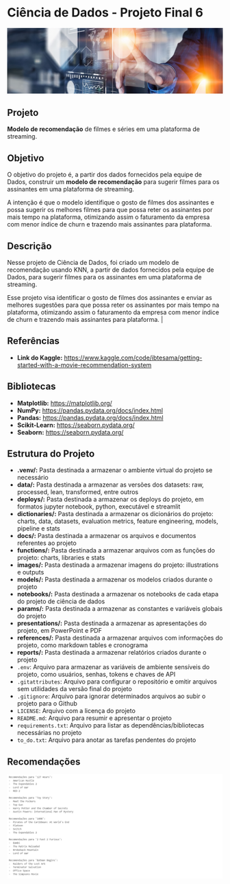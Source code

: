 # Ciência de Dados - Projeto Final 6

![Wallpaper](images/wallpaper.png)

## Projeto
**Modelo de recomendação** de filmes e séries em uma plataforma de streaming.


## Objetivo
O objetivo do projeto é, a partir dos dados fornecidos pela equipe de Dados, construir um **modelo de recomendação** para sugerir filmes para os assinantes em uma plataforma de streaming. <br>

A intenção é que o modelo identifique o gosto de filmes dos assinantes e possa sugerir os melhores filmes para que possa reter os assinantes por mais tempo na plataforma, otimizando assim o faturamento da empresa com menor índice de churn e trazendo mais assinantes para plataforma.


## Descrição
Nesse projeto de Ciência de Dados, foi criado um modelo de recomendação usando KNN, a partir de dados fornecidos pela equipe de Dados, para sugerir filmes para os assinantes em uma plataforma de streaming.

Esse projeto visa identificar o gosto de filmes dos assinantes e enviar as melhores sugestões para que possa reter os assinantes por mais tempo na plataforma, otimizando assim o faturamento da empresa com menor índice de churn e trazendo mais assinantes para plataforma.                                                                                               |


## Referências
- **Link do Kaggle:** https://www.kaggle.com/code/ibtesama/getting-started-with-a-movie-recommendation-system


## Bibliotecas
- **Matplotlib:** https://matplotlib.org/
- **NumPy:** https://pandas.pydata.org/docs/index.html
- **Pandas:** https://pandas.pydata.org/docs/index.html
- **Scikit-Learn:** https://seaborn.pydata.org/
- **Seaborn:** https://seaborn.pydata.org/


## Estrutura do Projeto
- **.venv/:** Pasta destinada a armazenar o ambiente virtual do projeto se necessário
- **data/:** Pasta destinada a armazenar as versões dos datasets: raw, processed, lean, transformed, entre outros
- **deploys/:** Pasta destinada a armazenar os deploys do projeto, em formatos jupyter notebook, python, executável e streamlit
- **dictionaries/:** Pasta destinada a armazenar os dicionários do projeto: charts, data, datasets, evaluation metrics, feature engineering, models, pipeline e stats
- **docs/:** Pasta destinada a armazenar os arquivos e documentos referentes ao projeto
- **functions/:** Pasta destinada a armazenar arquivos com as funções do projeto: charts, libraries e stats
- **images/:** Pasta destinada a armazenar imagens do projeto: illustrations e outputs
- **models/:** Pasta destinada a armazenar os modelos criados durante o projeto
- **notebooks/:** Pasta destinada a armazenar os notebooks de cada etapa do projeto de ciência de dados
- **params/:** Pasta destinada a armazenar as constantes e variáveis globais do projeto
- **presentations/:** Pasta destinada a armazenar as apresentações do projeto, em PowerPoint e PDF
- **references/:** Pasta destinada a armazenar arquivos com informações do projeto, como markdown tables e cronograma
- **reports/:** Pasta destinada a armazenar relatórios criados durante o projeto
- `.env`: Arquivo para armazenar as variáveis de ambiente sensíveis do projeto, como usuários, senhas, tokens e chaves de API
- `.gitattributes`: Arquivo para configurar o repositório e omitir arquivos sem utilidades da versão final do projeto
- `.gitignore`: Arquivo para ignorar determinados arquivos ao subir o projeto para o Github
- `LICENSE`: Arquivo com a licença do projeto
- `README.md`: Arquivo para resumir e apresentar o projeto
- `requirements.txt`: Arquivo para listar as dependências/bibliotecas necessárias no projeto
- `to_do.txt`: Arquivo para anotar as tarefas pendentes do projeto


## Recomendações
![EDA_03](images/output_simulation.png)